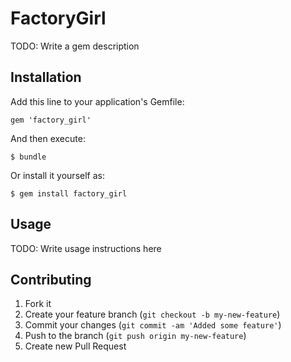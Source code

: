 # FactoryGirl

TODO: Write a gem description

## Installation

Add this line to your application's Gemfile:

    gem 'factory_girl'

And then execute:

    $ bundle

Or install it yourself as:

    $ gem install factory_girl

## Usage

TODO: Write usage instructions here

## Contributing

1. Fork it
2. Create your feature branch (`git checkout -b my-new-feature`)
3. Commit your changes (`git commit -am 'Added some feature'`)
4. Push to the branch (`git push origin my-new-feature`)
5. Create new Pull Request
